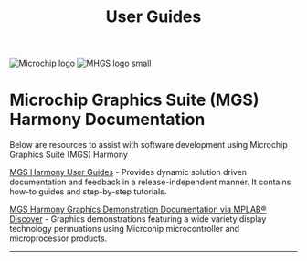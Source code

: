 ﻿---
title: User Guides
nav_order: 3
---

![Microchip logo](https://raw.githubusercontent.com/wiki/Microchip-MPLAB-Harmony/Microchip-MPLAB-Harmony.github.io/images/microchip_logo.png)
![MHGS logo small](https://mchpgfx.github.io/legato.docs/docs/legato/images/mhgs.png)

# Microchip Graphics Suite (MGS) Harmony Documentation

Below are resources to assist with software development using Microchip Graphics Suite (MGS) Harmony

[MGS Harmony User Guides](https://developerhelp.microchip.com/xwiki/bin/view/software-tools/mgs/mgs-harmony-guide/) - Provides dynamic solution driven documentation and feedback in a release-independent manner. It contains how-to guides and step-by-step tutorials.

[MGS Harmony Graphics Demonstration Documentation via MPLAB® Discover](https://mplab-discover.microchip.com/v2?dsl=Microchip+AND+Graphics+AND+Suite) - Graphics demonstrations featuring a wide variety display technology permuations using Micrcohip microcontroller and microprocessor products.

***
